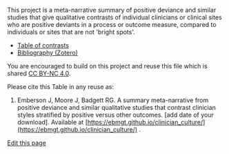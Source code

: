 

This project is a meta-narrative summary of positive deviance and similar studies that give qualitative contrasts of individual clinicians or clinical sites who are positive deviants in a process or outcome measure, compared to individuals or sites that are not 'bright spots'.

<ul>
  <li><a href="https://ebmgt.github.io/clinician_culture/Table%201.pdf">Table of contrasts</a></li>
  <li><a href="https://www.zotero.org/groups/612700/thriving.worksites/collections/IHWWDQKT">Bibliography (Zotero)</a></li>
</ul>

You are encouraged to build on this project and reuse this file which is shared [CC BY-NC 4.0](https://creativecommons.org/licenses/by-nc/4.0/). 

Please cite this Table in any reuse as:
1. Emberson J, Moore J, Badgett RG. A summary meta-narrative from positive deviance and similar qualitative studies that contrast clinician styles stratified by positive versus other outcomes. [add date of your download]. Available at [https://ebmgt.github.io/clinician_culture/](https://ebmgt.github.io/clinician_culture/) .

<div><a href="https://github.com/ebmgt/ebmgt.github.io/edit/master/clinician_culture/README.md">Edit this page</a></div>
